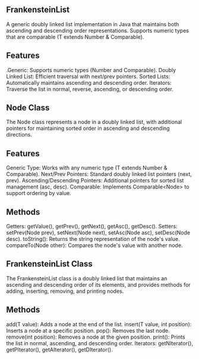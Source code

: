 ## FrankensteinList
  A generic doubly linked list implementation in Java that maintains both ascending and descending order representations. Supports numeric types that are comparable (T extends Number & Comparable<T>).

## Features
  .Generic: Supports numeric types (Number and Comparable<T>).
  Doubly Linked List: Efficient traversal with next/prev pointers.
  Sorted Lists: Automatically maintains ascending and descending order.
  Iterators: Traverse the list in normal, reverse, ascending, or descending order.
## Node Class
  The Node class represents a node in a doubly linked list, with additional pointers for maintaining sorted order in ascending and descending directions.
## Features
  Generic Type: Works with any numeric type (T extends Number & Comparable<T>).
  Next/Prev Pointers: Standard doubly linked list pointers (next, prev).
  Ascending/Descending Pointers: Additional pointers for sorted list management (asc, desc).
  Comparable: Implements Comparable<Node<T>> to support ordering by value.
## Methods
  Getters:
    getValue(), getPrev(), getNext(), getAsc(), getDesc().
  Setters:
    setPrev(Node<T> prev), setNext(Node<T> next), setAsc(Node<T> asc), setDesc(Node<T> desc).
  toString(): Returns the string representation of the node's value.
  compareTo(Node<T> other): Compares the node's value with another node.
## FrankensteinList Class
  The FrankensteinList class is a doubly linked list that maintains an ascending and descending order of its elements, and provides methods for adding, inserting, removing, and printing nodes.
  
## Methods
  add(T value): Adds a node at the end of the list.
  insert(T value, int position): Inserts a node at a specific position.
  pop(): Removes the last node.
  remove(int position): Removes a node at the given position.
  print(): Prints the list in normal, ascending, and descending order.
  Iterators: getNIterator(), getPIterator(), getAIterator(), getDIterator().

